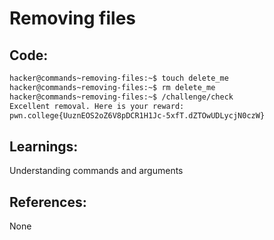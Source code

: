 # Removing files
## Code:
```bash
hacker@commands~removing-files:~$ touch delete_me
hacker@commands~removing-files:~$ rm delete_me
hacker@commands~removing-files:~$ /challenge/check
Excellent removal. Here is your reward:
pwn.college{UuznEOS2oZ6V8pDCR1H1Jc-5xfT.dZTOwUDLycjN0czW}
```
## Learnings:
Understanding commands and arguments

## References:
None
